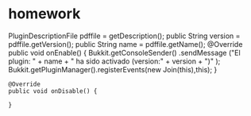 # homework

PluginDescriptionFile pdffile =  getDescription();
	public String version = pdffile.getVersion();
	public String name = pdffile.getName();
	@Override
    public void onEnable() {
		Bukkit.getConsoleSender()
		.sendMessage
		("El plugin: " + name + " ha sido activado (version:" + version + ")"  );
		Bukkit.getPluginManager().registerEvents(new Join(this),this);
    }
    
    @Override
    public void onDisable() {

    }
